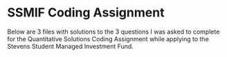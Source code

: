 # SSMIF Coding Assignment

Below are 3 files with solutions to the 3 questions I was asked to complete for the Quantitative Solutions Coding Assignment while applying to the Stevens Student Managed Investment Fund. 
